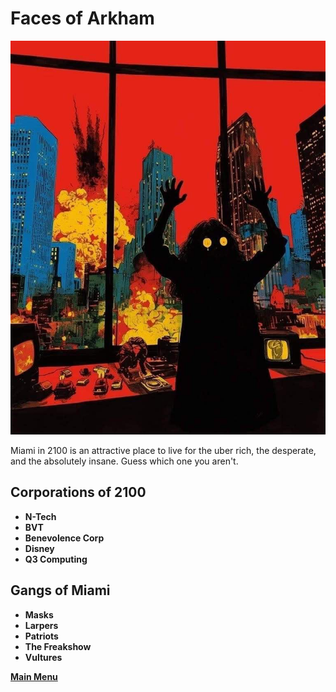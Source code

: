 # Faces of Arkham
![Welcome](../assets/images/panic.jpeg)

Miami in 2100 is an attractive place to live for the uber rich, the desperate, and the absolutely insane. Guess which one you aren't.

## Corporations of 2100
- **N-Tech** 
- **BVT** 
- **Benevolence Corp** 
- **Disney** 
- **Q3 Computing**

## Gangs of Miami
- **Masks** 
- **Larpers** 
- **Patriots** 
- **The Freakshow**
- **Vultures** 

 **[Main Menu](../README.md)**